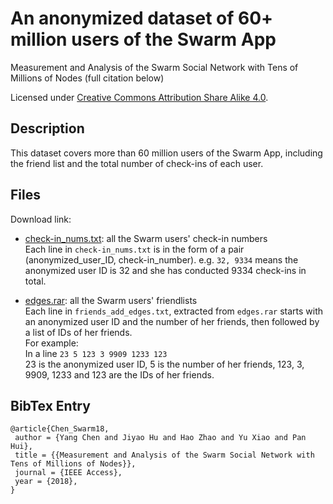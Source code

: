 # An anonymized dataset of 60+ million users of the Swarm App

Measurement and Analysis of the Swarm Social Network with Tens of Millions of Nodes (full citation below)

Licensed under [Creative Commons Attribution Share Alike 4.0](http://choosealicense.com/licenses/cc-by-sa-4.0/).

## Description
This dataset covers more than 60 million users of the Swarm App, including the friend list and the total number of check-ins of each user.

## Files
Download link:  
* [check-in_nums.txt](https://drive.google.com/open?id=0B6Ct8a-6OQtfNk5XNHE1ZlpCUE0): all the Swarm users' check-in numbers</br>
Each line in ``check-in_nums.txt`` is in the form of a pair (anonymized_user_ID, check-in_number). e.g. ``32, 9334`` means the anonymized user ID is 32 and she has conducted 9334 check-ins in total.

* [edges.rar](https://drive.google.com/open?id=0B6Ct8a-6OQtfX2tnQklHR3Jkd0E): all the Swarm users' friendlists</br>
Each line in ``friends_add_edges.txt``, extracted from ``edges.rar`` starts with an anonymized user ID and the number of her friends, then followed by a list of IDs of her friends.</br>
For example:</br>
In a line ``23 5 123 3 9909 1233 123``</br>
23 is the anonymized user ID, 5 is the number of her friends, 123, 3, 9909, 1233 and 123 are the IDs of her friends.

## BibTex Entry
```
@article{Chen_Swarm18,
 author = {Yang Chen and Jiyao Hu and Hao Zhao and Yu Xiao and Pan Hui},
 title = {{Measurement and Analysis of the Swarm Social Network with Tens of Millions of Nodes}},
 journal = {IEEE Access},
 year = {2018},
}
```
